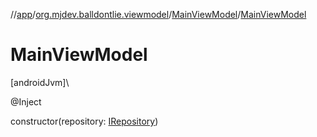 //[app](../../../index.md)/[org.mjdev.balldontlie.viewmodel](../index.md)/[MainViewModel](index.md)/[MainViewModel](-main-view-model.md)

# MainViewModel

[androidJvm]\

@Inject

constructor(repository: [IRepository](../../org.mjdev.balldontlie.repository.def/-i-repository/index.md))
